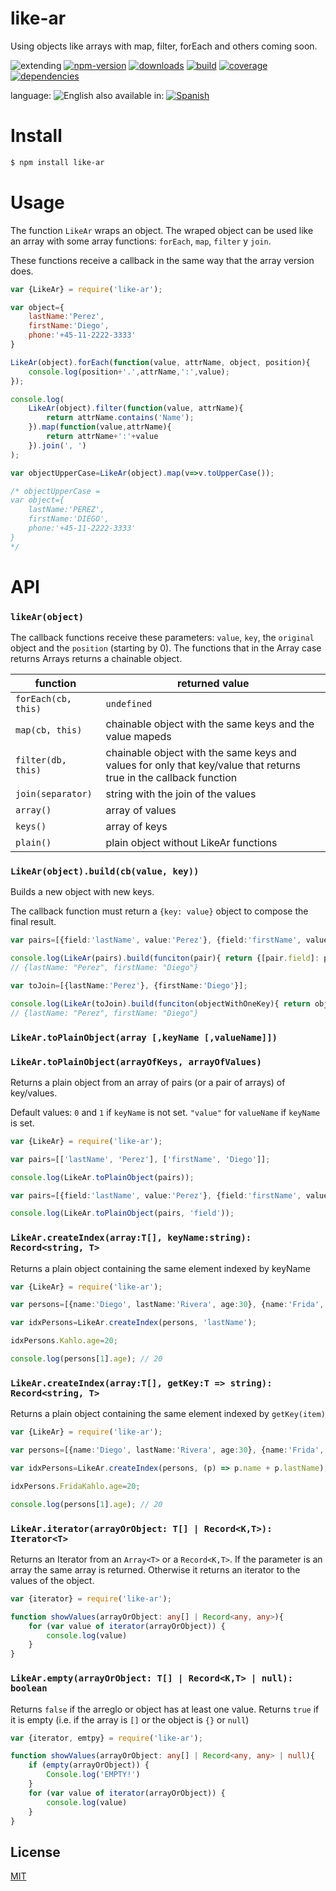 # like-ar
Using objects like arrays with map, filter, forEach and others coming soon.


![extending](https://img.shields.io/badge/stability-extending-orange.svg)
[![npm-version](https://img.shields.io/npm/v/like-ar.svg)](https://npmjs.org/package/like-ar)
[![downloads](https://img.shields.io/npm/dm/like-ar.svg)](https://npmjs.org/package/like-ar)
[![build](https://img.shields.io/travis/codenautas/like-ar/master.svg)](https://travis-ci.org/codenautas/like-ar)
[![coverage](https://img.shields.io/coveralls/codenautas/like-ar/master.svg)](https://coveralls.io/r/codenautas/like-ar)
[![dependencies](https://img.shields.io/david/codenautas/like-ar.svg)](https://david-dm.org/codenautas/like-ar)



language: ![English](https://raw.githubusercontent.com/codenautas/multilang/master/img/lang-en.png)
also available in:
[![Spanish](https://raw.githubusercontent.com/codenautas/multilang/master/img/lang-es.png)](LEEME.md)

# Install
```sh
$ npm install like-ar
```

# Usage

The function `LikeAr` wraps an object. The wraped object can be used like an array
with some array functions: `forEach`, `map`, `filter` y `join`.

These functions receive a callback in the same way that the array version does.

```js
var {LikeAr} = require('like-ar');

var object={
    lastName:'Perez',
    firstName:'Diego',
    phone:'+45-11-2222-3333'
}

LikeAr(object).forEach(function(value, attrName, object, position){
    console.log(position+'.',attrName,':',value);
});

console.log(
    LikeAr(object).filter(function(value, attrName){
        return attrName.contains('Name');
    }).map(function(value,attrName){
        return attrName+':'+value
    }).join(', ')
);

var objectUpperCase=LikeAr(object).map(v=>v.toUpperCase());

/* objectUpperCase =
var object={
    lastName:'PEREZ',
    firstName:'DIEGO',
    phone:'+45-11-2222-3333'
}
*/

```

# API

### `likeAr(object)`
The callback functions receive these parameters: `value`, `key`, the `original` object and the `position` (starting by 0).
The functions that in the Array case returns Arrays returns a chainable object.

function            | returned value
--------------------|--------------------
`forEach(cb, this)` | `undefined`
`map(cb, this)`     | chainable object with the same keys and the value mapeds
`filter(db, this)`  | chainable object with the same keys and values for only that key/value that returns true in the callback function
`join(separator)`   | string with the join of the values
`array()`           | array of values
`keys()`            | array of keys
`plain()`           | plain object without LikeAr functions



### `LikeAr(object).build(cb(value, key))`
Builds a new object with new keys.

The callback function must return a `{key: value}` object to compose the final result.

```ts
var pairs=[{field:'lastName', value:'Perez'}, {field:'firstName', value:'Diego'}];

console.log(LikeAr(pairs).build(funciton(pair){ return {[pair.field]: pair.value}; ));
// {lastName: "Perez", firstName: "Diego"}

var toJoin=[{lastName:'Perez'}, {firstName:'Diego'}];

console.log(LikeAr(toJoin).build(funciton(objectWithOneKey){ return objectWithOneKey; ));
// {lastName: "Perez", firstName: "Diego"}

```

### `LikeAr.toPlainObject(array [,keyName [,valueName]])`
### `LikeAr.toPlainObject(arrayOfKeys, arrayOfValues)`

Returns a plain object from an array of pairs (or a pair of arrays) of key/values.

Default values: `0` and `1` if `keyName` is not set. `"value"` for `valueName` if `keyName` is set.


```ts
var {LikeAr} = require('like-ar');

var pairs=[['lastName', 'Perez'], ['firstName', 'Diego']];

console.log(LikeAr.toPlainObject(pairs));

var pairs=[{field:'lastName', value:'Perez'}, {field:'firstName', value:'Diego'}];

console.log(LikeAr.toPlainObject(pairs, 'field'));
```

### `LikeAr.createIndex(array:T[], keyName:string): Record<string, T>`

Returns a plain object containing the same element indexed by keyName


```ts
var {LikeAr} = require('like-ar');

var persons=[{name:'Diego', lastName:'Rivera', age:30}, {name:'Frida', lastName:'Kahlo'}];

var idxPersons=LikeAr.createIndex(persons, 'lastName');

idxPersons.Kahlo.age=20;

console.log(persons[1].age); // 20
```
### `LikeAr.createIndex(array:T[], getKey:T => string): Record<string, T>`

Returns a plain object containing the same element indexed by `getKey(item)`


```ts
var {LikeAr} = require('like-ar');

var persons=[{name:'Diego', lastName:'Rivera', age:30}, {name:'Frida', lastName:'Kahlo'}];

var idxPersons=LikeAr.createIndex(persons, (p) => p.name + p.lastName);

idxPersons.FridaKahlo.age=20;

console.log(persons[1].age); // 20
```

### `LikeAr.iterator(arrayOrObject: T[] | Record<K,T>): Iterator<T>`

Returns an Iterator<T> from an `Array<T>` or a `Record<K,T>`.
If the parameter is an array the same array is returned.
Otherwise it returns an iterator to the values of the object.


```ts
var {iterator} = require('like-ar');

function showValues(arrayOrObject: any[] | Record<any, any>){
    for (var value of iterator(arrayOrObject)) {
        console.log(value)
    }
}
```

### `LikeAr.empty(arrayOrObject: T[] | Record<K,T> | null): boolean`

Returns `false` if the arreglo or object has at least one value.
Returns `true` if it is empty (i.e. if the array is `[]` or the object is  `{}` or `null`)


```ts
var {iterator, emtpy} = require('like-ar');

function showValues(arrayOrObject: any[] | Record<any, any> | null){
    if (empty(arrayOrObject)) {
        Console.log('EMPTY!')
    }
    for (var value of iterator(arrayOrObject)) {
        console.log(value)
    }
}
```


## License

[MIT](LICENSE)

